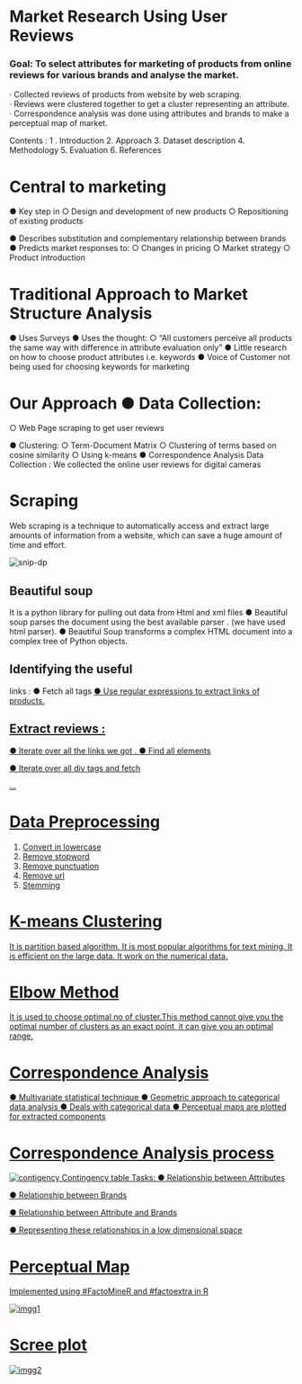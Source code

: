 # Market Research Using User Reviews
### Goal: To select attributes for marketing of products from online reviews for various brands and analyse the market.</br>
· Collected reviews of products from website by web scraping.</br>
· Reviews were clustered together to get a cluster representing an attribute.</br>
· Correspondence analysis was done using attributes and brands to make a perceptual map of market.</br>

Contents :
1 . Introduction
2. Approach
3. Dataset description
4. Methodology
5. Evaluation
6. References

# Central to marketing
● Key step in
○ Design and development of new products
○ Repositioning of existing products

● Describes substitution and complementary relationship between brands
● Predicts market responses to:
○ Changes in pricing
○ Market strategy
○ Product introduction

# Traditional Approach to Market Structure Analysis
● Uses Surveys
● Uses the thought:
○ “All customers perceive all products the same way with difference in attribute evaluation only”
● Little research on how to choose product attributes i.e. keywords
● Voice of Customer not being used for choosing keywords for marketing 


# Our Approach ● Data Collection:
○ Web Page scraping to get user reviews

● Clustering:
○ Term-Document Matrix
○ Clustering of terms based on cosine similarity
○ Using k-means
● Correspondence Analysis
Data Collection : We collected the online user reviews for digital cameras

# Scraping
Web scraping is a technique to automatically access and extract large amounts of information from a website, which can save a huge amount of time and effort.

![snip-dp](https://user-images.githubusercontent.com/29397302/85880976-83d98880-b7fa-11ea-9f9e-51e6501e10e8.JPG)

## Beautiful soup
It is a python library for pulling out data from Html and xml files
● Beautiful soup parses the document using the best available parser . (we have used html parser).
● Beautiful Soup transforms a complex HTML document into a complex tree of Python objects.
## Identifying the useful
links :
● Fetch all tags <a href=’...’ >
● Use regular expressions to extract links of products.

## Extract reviews :
● Iterate over all the links we got .
● Find all elements <div class = ‘message >
● Iterate over all div tags and fetch <p>...<p>


# Data Preprocessing
1. Convert in lowercase
2. Remove stopword
3. Remove punctuation
4. Remove url
5. Stemming

# K-means Clustering
It is partition based algorithm. It is most popular algorithms for text mining. It is efficient on the large data. It work on the numerical data.

# Elbow Method
It is used to choose optimal no of cluster.This method cannot give you the optimal number of clusters as an exact point, it can give you an optimal range.


# Correspondence Analysis
● Multivariate statistical technique
● Geometric approach to categorical data analysis
● Deals with categorical data
● Perceptual maps are plotted for extracted components

# Correspondence Analysis process
![contigency](https://user-images.githubusercontent.com/29397302/85880173-33adf680-b7f9-11ea-9a44-b5c8501df164.JPG)
Contingency table
Tasks:
● Relationship between Attributes

● Relationship between Brands

● Relationship between Attribute and Brands

● Representing these relationships in a low dimensional space

# Perceptual Map
Implemented using #FactoMineR and #factoextra in R

![imgg1](https://user-images.githubusercontent.com/29397302/85881195-dca92100-b7fa-11ea-947f-8f07141bb6f9.JPG)

# Scree plot

![imgg2](https://user-images.githubusercontent.com/29397302/85881201-e03ca800-b7fa-11ea-9bc2-c76cc9c8972e.JPG)


